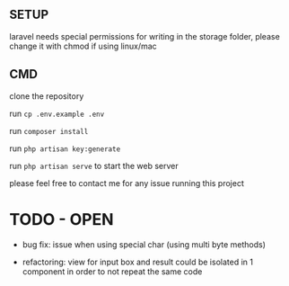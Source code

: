 ## SETUP

laravel needs special permissions for writing in the storage folder, please change it with chmod if using linux/mac

## CMD

clone the repository

run `cp .env.example .env`

run `composer install`

run `php artisan key:generate`

run `php artisan serve` to start the web server


please feel free to contact me for any issue running this project


# TODO - OPEN

- bug fix: issue when using special char (using multi byte methods)

- refactoring: view for input box and result could be isolated in 1 component in order to not repeat the same code
